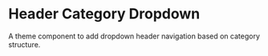 # Header Category Dropdown

A theme component to add dropdown header navigation based on category structure.
